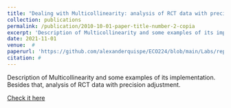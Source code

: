 ```yaml
---
title: "Dealing with Multicollinearity: analysis of RCT data with precision adjustment"
collection: publications
permalink: /publication/2010-10-01-paper-title-number-2-copia
excerpt: 'Description of Multicollinearity and some examples of its implementation. Besides that, analysis of RCT data with precision adjustment.' 
date: 2021-11-01
venue:  #  
paperurl: 'https://github.com/alexanderquispe/ECO224/blob/main/Labs/replication_3/group2_lab3_Python.ipynb'
citation: # 
---
```

Description of Multicollinearity and some examples of its implementation. Besides that, analysis of RCT data with precision adjustment.


[Check it here](https://github.com/alexanderquispe/ECO224/blob/main/Labs/replication_3/group2_lab3_Python.ipynb)
